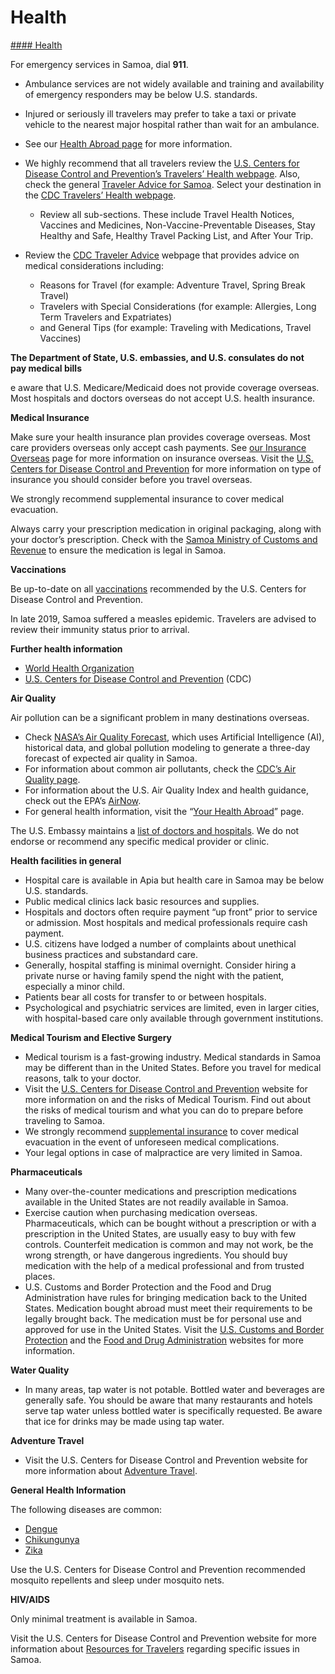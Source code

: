 # Health

[#### Health](javascript:void(0); "Health")

For emergency services in Samoa, dial **911**.

* Ambulance services are not widely available and training and availability of emergency responders may be below U.S. standards.
* Injured or seriously ill travelers may prefer to take a taxi or private vehicle to the nearest major hospital rather than wait for an ambulance.
* See our [Health Abroad page](https://travel.state.gov/content/travel/en/international-travel/before-you-go/your-health-abroad.html) for more information.
* We highly recommend that all travelers review the [U.S. Centers for Disease Control and Prevention’s Travelers’ Health webpage](https://wwwnc.cdc.gov/travel/). Also, check the general [Traveler Advice for Samoa](https://wwwnc.cdc.gov/travel/destinations/traveler/none/samoa?s_cid=ncezid-dgmq-travel-single-001). Select your destination in the [CDC Travelers’ Health webpage](https://wwwnc.cdc.gov/travel/).
  + Review all sub-sections. These include Travel Health Notices, Vaccines and Medicines, Non-Vaccine-Preventable Diseases, Stay Healthy and Safe, Healthy Travel Packing List, and After Your Trip.

* Review the [CDC Traveler Advice](https://wwwnc.cdc.gov/travel) webpage that provides advice on medical considerations including:
  + Reasons for Travel (for example: Adventure Travel, Spring Break Travel)
  + Travelers with Special Considerations (for example: Allergies, Long Term Travelers and Expatriates)
  + and General Tips (for example: Traveling with Medications, Travel Vaccines)

**The Department of State, U.S. embassies, and U.S. consulates do not pay medical bills**

e aware that U.S. Medicare/Medicaid does not provide coverage overseas. Most hospitals and doctors overseas do not accept U.S. health insurance.

**Medical Insurance**

Make sure your health insurance plan provides coverage overseas. Most care providers overseas only accept cash payments. See [our Insurance Overseas](https://travel.state.gov/content/travel/en/international-travel/before-you-go/your-health-abroad/Insurance_Coverage_Overseas.html) page for more information on insurance overseas. Visit the [U.S. Centers for Disease Control and Prevention](https://wwwnc.cdc.gov/travel/page/insurance) for more information on type of insurance you should consider before you travel overseas.

We strongly recommend supplemental insurance to cover medical evacuation.

Always carry your prescription medication in original packaging, along with your doctor’s prescription. Check with the [Samoa Ministry of Customs and Revenue](https://www.revenue.gov.ws/customs-procedures/) to ensure the medication is legal in Samoa.

**Vaccinations**

Be up-to-date on all [vaccinations](https://wwwnc.cdc.gov/travel/destinations/list) recommended by the U.S. Centers for Disease Control and Prevention.

In late 2019, Samoa suffered a measles epidemic. Travelers are advised to review their immunity status prior to arrival.

**Further health information**

* [World Health Organization](https://www.who.int/countries)
* [U.S. Centers for Disease Control and Prevention](https://wwwnc.cdc.gov/travel/) (CDC)

**Air Quality**

Air pollution can be a significant problem in many destinations overseas.

* Check [NASA’s Air Quality Forecast](https://aeronet.gsfc.nasa.gov/new_web/aqforecast), which uses Artificial Intelligence (AI), historical data, and global pollution modeling to generate a three-day forecast of expected air quality in Samoa.
* For information about common air pollutants, check the [CDC’s Air Quality page](https://www.cdc.gov/air-quality/pollutants/).
* For information about the U.S. Air Quality Index and health guidance, check out the EPA’s [AirNow](https://www.airnow.gov/aqi/aqi-basics/).
* For general health information, visit the “[Your Health Abroad](https://travel.state.gov/content/travel/en/international-travel/before-you-go/your-health-abroad.html)” page.

The U.S. Embassy maintains a [list of doctors and hospitals](https://ws.usembassy.gov/medical-assistance/). We do not endorse or recommend any specific medical provider or clinic.

**Health facilities in general**

* Hospital care is available in Apia but health care in Samoa may be below U.S. standards.
* Public medical clinics lack basic resources and supplies.
* Hospitals and doctors often require payment “up front” prior to service or admission. Most hospitals and medical professionals require cash payment.
* U.S. citizens have lodged a number of complaints about unethical business practices and substandard care.
* Generally, hospital staffing is minimal overnight. Consider hiring a private nurse or having family spend the night with the patient, especially a minor child.
* Patients bear all costs for transfer to or between hospitals.
* Psychological and psychiatric services are limited, even in larger cities, with hospital-based care only available through government institutions.

**Medical Tourism and Elective Surgery**

* Medical tourism is a fast-growing industry. Medical standards in Samoa may be different than in the United States. Before you travel for medical reasons, talk to your doctor.
* Visit the [U.S. Centers for Disease Control and Prevention](https://wwwnc.cdc.gov/travel/page/medical-tourism) website for more information on and the risks of Medical Tourism. Find out about the risks of medical tourism and what you can do to prepare before traveling to Samoa.
* We strongly recommend [supplemental insurance](https://travel.state.gov/content/travel/en/international-travel/before-you-go/your-health-abroad/Insurance_Coverage_Overseas.html) to cover medical evacuation in the event of unforeseen medical complications.
* Your legal options in case of malpractice are very limited in Samoa.

**Pharmaceuticals**

* Many over-the-counter medications and prescription medications available in the United States are not readily available in Samoa.
* Exercise caution when purchasing medication overseas. Pharmaceuticals, which can be bought without a prescription or with a prescription in the United States, are usually easy to buy with few controls. Counterfeit medication is common and may not work, be the wrong strength, or have dangerous ingredients. You should buy medication with the help of a medical professional and from trusted places.
* U.S. Customs and Border Protection and the Food and Drug Administration have rules for bringing medication back to the United States. Medication bought abroad must meet their requirements to be legally brought back. The medication must be for personal use and approved for use in the United States. Visit the [U.S. Customs and Border Protection](https://www.cbp.gov/travel/us-citizens/know-before-you-go/prohibited-and-restricted-items) and the [Food and Drug Administration](https://www.fda.gov/international-programs/imports-and-exports) websites for more information.

**Water Quality**

* In many areas, tap water is not potable. Bottled water and beverages are generally safe. You should be aware that many restaurants and hotels serve tap water unless bottled water is specifically requested. Be aware that ice for drinks may be made using tap water.

**Adventure Travel**

* Visit the U.S. Centers for Disease Control and Prevention website for more information about [Adventure Travel](https://wwwnc.cdc.gov/travel/page/adventure).

**General Health Information**

The following diseases are common:

* [Dengue](https://www.cdc.gov/dengue/index.html)
* [Chikungunya](https://www.cdc.gov/chikungunya/about/index.html)
* [Zika](https://www.cdc.gov/zika/travel/index.html)

Use the U.S. Centers for Disease Control and Prevention recommended mosquito repellents and sleep under mosquito nets.

**HIV/AIDS**

Only minimal treatment is available in Samoa.

Visit the U.S. Centers for Disease Control and Prevention website for more information about [Resources for Travelers](https://wwwnc.cdc.gov/travel/page/traveler-information-center) regarding specific issues in Samoa.